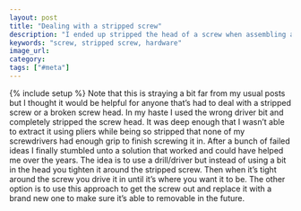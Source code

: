 ```yaml
---
layout: post
title: "Dealing with a stripped screw"
description: "I ended up stripped the head of a screw when assembling a piece of furniture and needed a way to finish the job. Luckily I stumbled on an easy fix using the driver."
keywords: "screw, stripped screw, hardware"
image_url:
category:
tags: ["#meta"]
---
```

{% include setup %}
Note that this is straying a bit far from my usual posts but I thought it would be helpful for anyone that’s had to deal with a stripped screw or a broken screw head. In my haste I used the wrong driver bit and completely stripped the screw head. It was deep enough that I wasn’t able to extract it using pliers while being so stripped that none of my screwdrivers had enough grip to finish screwing it in. After a bunch of failed ideas I finally stumbled unto a solution that worked and could have helped me over the years. The idea is to use a drill/driver but instead of using a bit in the head you tighten it around the stripped screw. Then when it’s tight around the screw you drive it in until it’s where you want it to be. The other option is to use this approach to get the screw out and replace it with a brand new one to make sure it’s able to removable in the future.
